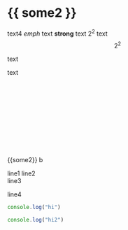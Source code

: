 # {{ some2 }}

text4 *emph* text **strong** text $2^2$ text
$$2^2$$

text

text

<?xml version="1.0" encoding="UTF-8" standalone="no"?>
<!DOCTYPE svg PUBLIC "-//W3C//DTD SVG 1.1//EN"
 "http://www.w3.org/Graphics/SVG/1.1/DTD/svg11.dtd">
<!-- Generated by graphviz version 2.43.0 (0)
 -->
<!-- Title: %3 Pages: 1 -->
<svg width="91pt" height="116pt"
 viewBox="0.00 0.00 91.00 116.00" xmlns="http://www.w3.org/2000/svg" xmlns:xlink="http://www.w3.org/1999/xlink">
<g id="graph0" class="graph" transform="scale(1 1) rotate(0) translate(4 112)">
<title>%3</title>
<!-- {{some2}} -->
<g id="node1" class="node">
<title>{{some2}}</title>
<polygon fill="none" stroke="black" points="63,-108 20,-108 20,-72 63,-72 63,-108"/>
<text text-anchor="middle" x="41.5" y="-86.3" font-family="Times,serif" font-size="14.00">{{some2}}</text>
</g>
<!-- b -->
<g id="node2" class="node">
<title>b</title>
<polygon fill="none" stroke="black" points="63,-36 20,-36 20,0 63,0 63,-36"/>
<text text-anchor="middle" x="41.5" y="-14.3" font-family="Times,serif" font-size="14.00">b</text>
</g>
<!-- {{some2}}&#45;&gt;b -->
<g id="edge1" class="edge">
<title>{{some2}}&#45;&gt;b</title>
<path fill="none" stroke="black" d="M41.5,-71.7C41.5,-63.98 41.5,-54.71 41.5,-46.11"/>
<polygon fill="black" stroke="black" points="45,-46.1 41.5,-36.1 38,-46.1 45,-46.1"/>
</g>
</g>
</svg>


<span x-data="{{ some }}" x-text="message"></span>

line1
line2  
line3

line4

```javascript
console.log("hi")
```

```javascript
console.log("hi2")
```

